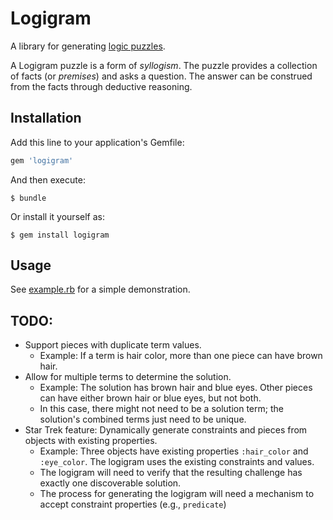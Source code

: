 # Logigram

A library for generating [logic puzzles](https://en.wikipedia.org/wiki/Logic_puzzle).

A Logigram puzzle is a form of *syllogism*. The puzzle provides a collection of facts (or *premises*) and asks a question. The answer can be construed from the facts through deductive reasoning.

## Installation

Add this line to your application's Gemfile:

```ruby
gem 'logigram'
```

And then execute:

    $ bundle

Or install it yourself as:

    $ gem install logigram

## Usage

See [example.rb](example.rb) for a simple demonstration.

## TODO:

- Support pieces with duplicate term values.
    - Example: If a term is hair color, more than one piece can have brown hair.
- Allow for multiple terms to determine the solution.
    - Example: The solution has brown hair and blue eyes. Other pieces can have either brown hair or blue eyes, but not both.
    - In this case, there might not need to be a solution term; the solution's combined terms just need to be unique.
- Star Trek feature: Dynamically generate constraints and pieces from objects with existing properties.
    - Example: Three objects have existing properties `:hair_color` and `:eye_color`. The logigram uses the existing constraints
      and values.
    - The logigram will need to verify that the resulting challenge has exactly one discoverable solution.
    - The process for generating the logigram will need a mechanism to accept constraint properties (e.g., `predicate`)
